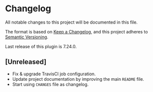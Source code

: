 # Changelog

All notable changes to this project will be documented in this file.

The format is based on [Keep a Changelog](https://keepachangelog.com/en/1.0.0/),
and this project adheres to [Semantic Versioning](https://semver.org/spec/v2.0.0.html).

Last release of this plugin is 7.24.0.

## [Unreleased]
- Fix & upgrade TravisCI job configuration.
- Update project documentation by improving the main `README` file.
- Start using `CHANGES` file as changelog.